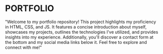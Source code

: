 # PORTFOLIO
"Welcome to my portfolio repository! This project highlights my proficiency in HTML, CSS, and JS. It features a concise introduction about myself, showcases my projects, outlines the technologies I've utilized, and provides insights into my experience. Additionally, you'll discover a contact form at the bottom and my social media links below it. Feel free to explore and connect with me!"




